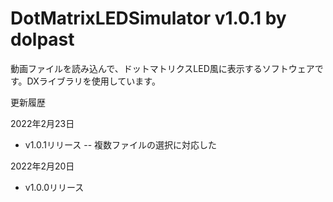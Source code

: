 # DotMatrixLEDSimulator v1.0.1 by dolpast
動画ファイルを読み込んで、ドットマトリクスLED風に表示するソフトウェアです。DXライブラリを使用しています。


更新履歴

2022年2月23日
- v1.0.1リリース
-- 複数ファイルの選択に対応した

2022年2月20日
- v1.0.0リリース